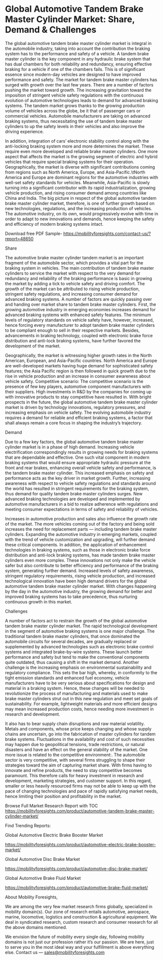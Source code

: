 # Global Automotive Tandem Brake Master Cylinder Market: Share, Demand & Challenges
The global automotive tandem brake master cylinder market is integral in the automobile industry, taking into account the contribution the braking system has to the performance and safety of a vehicle. A tandem brake master cylinder is the key component in any hydraulic brake system that has dual chambers for both reliability and redundancy, ensuring effective braking for a vehicle if one of the chambers fails. This is of significant essence since modern-day vehicles are designed to have improved performance and safety. The market for tandem brake master cylinders has surged with growth over the last few years. There are a number of factors pushing the market toward growth. The increasing gravitation toward the imposition of stringent vehicle safety regulations with the continuous evolution of automotive technologies leads to demand for advanced braking systems. The tandem market grows thanks to the growing production volume of vehicles across the globe, be it that of passenger cars or commercial vehicles. Automobile manufacturers are taking on advanced braking systems, thus necessitating the use of tandem brake master cylinders to up the safety levels in their vehicles and also improve the driving experience.

In addition, integration of cars’ electronic stability control along with the anti-locking braking system more and more determines the market. These require even more developed and reliable brake master cylinders. One more aspect that affects the market is the growing segment of electric and hybrid vehicles that require special braking systems for their operation. Geographically, the market is diverse with significant contributions coming from regions such as North America, Europe, and Asia-Pacific.\tNorth America and Europe are dominant regions for the automotive industries with well-set safety standards for vehicles. Meanwhile, Asia-Pacific is slowly turning into a significant contributor with its rapid industrialization, growing vehicle production, and rising consumer demand among countries like China and India. The big picture in respect of the global automotive tandem brake master cylinder market, therefore, is one of further growth based on new technologies, regulations, and the increasing production of vehicles. The automotive industry, on its own, would progressively evolve with time in order to adapt to new innovations and demands, hence keeping the safety and efficiency of modern braking systems intact.

Download free PDF Sample- https://mobilityforesights.com/contact-us/?report=48650

Share

The automotive brake master cylinder tandem market is an important fragment of the automobile sector, which provides a vital part for the braking system in vehicles. The main contribution of tandem brake master cylinders to service the market with respect to the very demand for redundancy and reliability of the braking performance is basic in growing the market by adding a tick to vehicle safety and driving comfort. The growth of the market can be attributed to rising vehicle production, stringent safety regulations, and increasing consumer demand for advanced braking systems. A number of factors are quickly passing over and handing over market share to tandem brake master cylinders. First, the growing automotive industry in emerging economies increases demand for advanced braking systems with enhanced safety features. The minimum levels of regulatory standards on vehicle safety have, however, increased, hence forcing every manufacturer to adopt tandem brake master cylinders to be compliant enough to sell in their respective markets. Besides, advancements in braking technology, coupled with electronic brake force distribution and anti-lock braking systems, have further favored the development of the market.

Geographically, the market is witnessing higher growth rates in the North American, European, and Asia-Pacific countries. North America and Europe are well-developed markets having huge demand for sophisticated safety features; the Asia Pacific region is then followed in quick growth due to the rise in vehicle production and an increase in consumer awareness about vehicle safety. Competitive scenario: The competitive scenario is the presence of few key players, automotive component manufacturers with their suppliers. High investments in R&D by the companies for coming up with innovative products to stay competitive have resulted in. With bright prospects in the future, the global automotive tandem brake master cylinder market is driven by technology innovations, regulatory pressures, and increasing emphasis on vehicle safety. The evolving automobile industry requires a demand for reliable and efficient braking systems, a factor that shall always remain a core focus in shaping the industry’s trajectory.

Demand

Due to a few key factors, the global automotive tandem brake master cylinder market is in a phase of high demand. Increasing vehicle electrification correspondingly results in growing needs for braking systems that are dependable and effective. One such vital component in modern braking systems that would ensure appropriate hydraulic pressure at the front and rear brakes, enhancing overall vehicle safety and performance, is the tandem brake master cylinder. This increased emphasis on safety and performance acts as the key driver in market growth. Further, increasing awareness with respect to vehicle safety regulations and standards around the world has resulted in stringent requirements for the braking system, thus demand for quality tandem brake master cylinders surges. New advanced braking technologies are developed and implemented by automotive manufacturers in a bid to realize adherence with regulations and meeting consumer expectations in terms of safety and reliability of vehicles.

Increases in automotive production and sales also influence the growth rate of the market. The more vehicles coming out of the factory and being sold increases the need for replacement parts — including tandem brake master cylinders. Expanding the automotive industry in emerging markets, coupled with the trend of vehicle customization and upgrading, will further demand these critical components. In addition, the application of enhancement technologies in braking systems, such as those in electronic brake force distribution and anti-lock braking systems, has made tandem brake master cylinders even more complex. These innovations not only make the vehicle safer but also contribute to better efficiency and performance of the braking system, generating further demand. Increased levels of safety awareness, stringent regulatory requirements, rising vehicle production, and increased technological innovation have been high demand drivers for the global automotive tandem brake master cylinder market. With changes happening by the day in the automotive industry, the growing demand for better and improved braking systems has to take precedence, thus nurturing continuous growth in this market.

Challenges

A number of factors act to restrain the growth of the global automotive tandem brake master cylinder market. The rapid technological development in the segment of automotive braking systems is one major challenge. The traditional tandem brake master cylinders, that once dominated the automobile circuits for several decades, are gradually replaced or supplemented by advanced technologies such as electronic brake control systems and integrated brake-by-wire systems. These launch better performance and safety but tend to make the conventional components quite outdated, thus causing a shift in the market demand. Another challenge is the increasing emphasis on environmental sustainability and regulatory compliance. This sets the bar high, whereby, in conformity to the tight emission standards and enhanced fuel economy, vehicle manufacturers have to be very serious about specifications for design and material in a braking system. Hence, these changes will be needed to revolutionize the process of manufacturing and materials used to make brake master cylinders strut out in this new regulation and meet set goals of sustainability. For example, lightweight materials and more efficient designs may mean increased production costs, hence needing more investment in research and development.

It also has to bear supply chain disruptions and raw material volatility. Metals and components, whose price keeps changing and whose supply chains are uncertain, go into the fabrication of master cylinders for tandem brake systems. Fluctuations in the availability and cost of such necessities may happen due to geopolitical tensions, trade restrictions, or natural disasters and have an effect on the general stability of the market. One more issue is related to the competitive environment:. The automobile sector is very competitive, with several firms struggling to shape their strategies toward the aim of capturing market share. With firms having to innovate and refine products, the need to stay competitive becomes paramount. This therefore calls for heavy investment in research and development, marketing strategies, and customer support. In this regard, smaller or less heavily resourced firms may not be able to keep up with the pace of changing technologies and pace of rapidly satisfying market needs, hence limiting their position and profitability in the market.

Browse Full Market Research Report with TOC https://mobilityforesights.com/product/automotive-tandem-brake-master-cylinder-market/

Find Trending Reports:

Global Automotive Electric Brake Booster Market

https://mobilityforesights.com/product/automotive-electric-brake-booster-market/

Global Automotive Disc Brake Market

https://mobilityforesights.com/product/automotive-disc-brake-market/

Global Automotive Brake Fluid Market

https://mobilityforesights.com/product/automotive-brake-fluid-market/

About Mobility Foresights,

We are among the very few market research firms globally, specialized in mobility domain(s). Our zone of research entails automotive, aerospace, marine, locomotive, logistics and construction & agricultural equipment. We deal in syndicated research, custom research and consumer research for all the above domains mentioned.

We envision the future of mobility every single day, following mobility domains is not just our profession rather it’s our passion. We are here, just to serve you in the most ideal way and your fulfillment is above everything else. Contact us — sales@mobilityforesights.com
